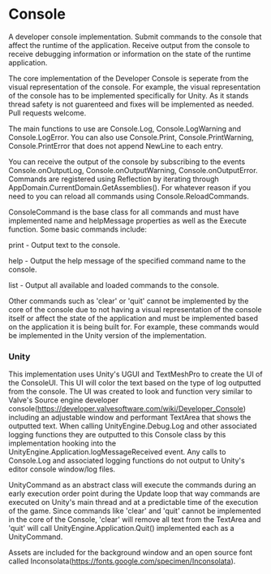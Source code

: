 # Console
A developer console implementation. Submit commands to the console that affect the runtime of the application. Receive output from the console to receive debugging information or information on the state of the runtime application.

The core implementation of the Developer Console is seperate from the visual representation of the console. For example, the visual representation of the console has to be implemented specifically for Unity. As it stands thread safety is not guarenteed and fixes will be implemented as needed. Pull requests welcome.

The main functions to use are Console.Log, Console.LogWarning and Console.LogError. You can also use Console.Print, Console.PrintWarning, Console.PrintError that does not append NewLine to each entry.

You can receive the output of the console by subscribing to the events Console.onOutputLog, Console.onOutputWarning, Console.onOutputError. Commands are registered using Reflection by iterating through AppDomain.CurrentDomain.GetAssemblies(). For whatever reason if you need to you can reload all commands using Console.ReloadCommands.

ConsoleCommand is the base class for all commands and must have implemented name and helpMessage properties as well as the Execute function. Some basic commands include:

print - Output text to the console.

help - Output the help message of the specified command name to the console.

list - Output all available and loaded commands to the console.

Other commands such as 'clear' or 'quit' cannot be implemented by the core of the console due to not having a visual representation of the console itself or affect the state of the application and must be implemented based on the application it is being built for. For example, these commands would be implemented in the Unity version of the implementation.

### Unity
This implementation uses Unity's UGUI and TextMeshPro to create the UI of the ConsoleUI. This UI will color the text based on the type of log outputted from the console. The UI was created to look and function very similar to Valve's Source engine developer console(https://developer.valvesoftware.com/wiki/Developer_Console) including an adjustable window and performant TextArea that shows the outputted text. When calling UnityEngine.Debug.Log and other associated logging functions they are outputted to this Console class by this implementation hooking into the UnityEngine.Application.logMessageReceived event. Any calls to Console.Log and associated logging functions do not output to Unity's editor console window/log files.

UnityCommand as an abstract class will execute the commands during an early execution order point during the Update loop that way commands are executed on Unity's main thread and at a predictable time of the execution of the game. Since commands like 'clear' and 'quit' cannot be implemented in the core of the Console, 'clear' will remove all text from the TextArea and 'quit' will call UnityEngine.Application.Quit() implemented each as a UnityCommand.

Assets are included for the background window and an open source font called Inconsolata(https://fonts.google.com/specimen/Inconsolata).
